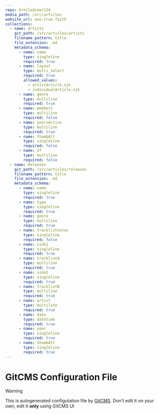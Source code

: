 ```yaml
---
repo: broiledcow/124
media_path: /src/articles
website_url: one-true.faith
collections:
  - name: Artists
    git_path: /src/articles/artists
    filename_pattern: title
    file_extension: .md
    metadata_schema:
      - name: name
        type: singleline
        required: true
      - name: layout
        type: multi_select
        required: true
        allowed_values:
          - artistArticle.njk
          - individualArticle.njk
      - name: genre
        type: multiline
        required: true
      - name: members
        type: multiline
        required: false
      - name: yearsActive
        type: multiline
        required: true
      - name: thumbAlt
        type: singleline
        required: false
      - name: of
        type: multiline
        required: false
  - name: Releases
    git_path: /src/articles/releases
    filename_pattern: title
    file_extension: .md
    metadata_schema:
      - name: name
        type: singleline
        required: true
      - name: type
        type: singleline
        required: true
      - name: genre
        type: multiline
        required: true
      - name: tracklistnotes
        type: singleline
        required: false
      - name: side1
        type: singleline
        required: true
      - name: tracklistA
        type: multiline
        required: true
      - name: side2
        type: singleline
        required: true
      - name: tracklistB
        type: multiline
        required: true
      - name: artist
        type: multiline
        required: true
      - name: date
        type: datetime
        required: true
      - name: year
        type: singleline
        required: true
      - name: thumbAlt
        type: singleline
        required: true
---
```

# GitCMS Configuration File
> [!WARNING]
> This is autogenerated configutation file by [GitCMS](https://gitcms.blog). Don't edit it on your own, edit it **only** using GitCMS UI

